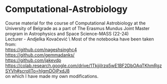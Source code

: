 # Computational-Astrobiology

Course material for the course of Computational Astrobiology at the University of Belgrade as a part of The Erasmus Mundus Joint Master program in Astrophysics and Space Science-MASS (22-24)
\
Lecturer - Andjelka Kovačević
\ 
Most of the notebooka have been taken from:
\
https://github.com/nageshsinghc4
\
https://github.com/gemmadanks/
\
https://github.com/jakevdp
\
https://colab.research.google.com/drive/1TkjjiIrzq5wE1BF2DbOAqTKhmRgzSYVh#scrollTo=hIgmDOjPxdJ8
\
on which I have made my own modifications. 
